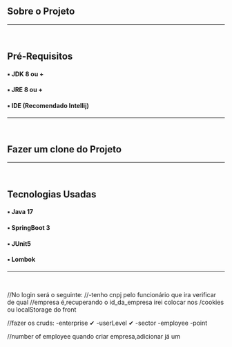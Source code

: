 ## Sobre o Projeto

--------------------------------------------------------------
<br>

## Pré-Requisitos
#### ▪ JDK 8 ou +
#### ▪ JRE 8 ou +
#### ▪ IDE (Recomendado Intellij)

--------------------------------------------------------------
<br>

## Fazer um clone do Projeto

--------------------------------------------------------------
<br>

## Tecnologias Usadas
#### ▪ Java 17
#### ▪ SpringBoot 3
#### ▪ JUnit5
#### ▪ Lombok

--------------------------------------------------------------
<br>


//No login será o seguinte:
//-tenho cnpj pelo funcionário que ira verificar de qual
//empresa é,recuperando o id_da_empresa irei colocar nos
/cookies ou localStorage do front

//fazer os cruds:
-enterprise ✔
-userLevel ✔
-sector
-employee
-point

//number of employee quando criar empresa,adicionar já um
